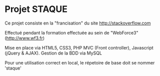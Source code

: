 # Projet STAQUE #

Ce projet consiste en la "francisation" du site http://stackoverflow.com

Effectué pendant la formation effectuée au sein de "WebForce3" (http://www.wf3.fr)

Mise en place via HTML5, CSS3, PHP MVC (Front controller), Javascript (jQuery & AJAX).
Gestion de la BDD via MySQL

Pour une utilisation correct en local, le répetoire de base doit se nommer 'staque'
